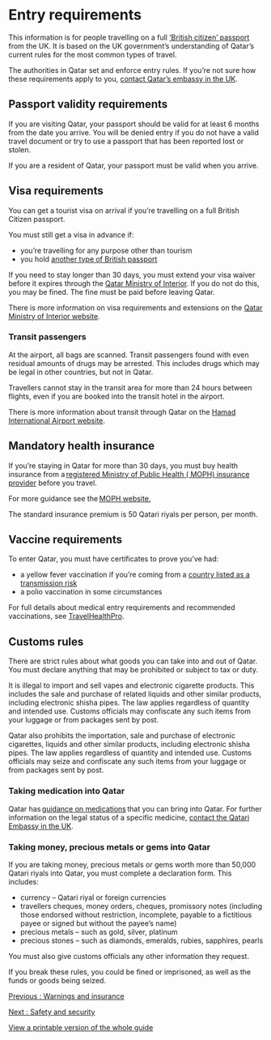 # Entry requirements

This information is for people travelling on a full [‘British citizen’ passport](https://www.gov.uk/types-of-british-nationality) from the UK. It is based on the UK government’s understanding of Qatar’s current rules for the most common types of travel.

The authorities in Qatar set and enforce entry rules. If you’re not sure how these requirements apply to you, [contact Qatar’s embassy in the UK](https://london.embassy.qa/en/).

## Passport validity requirements

If you are visiting Qatar, your passport should be valid for at least 6 months from the date you arrive. You will be denied entry if you do not have a valid travel document or try to use a passport that has been reported lost or stolen.

If you are a resident of Qatar, your passport must be valid when you arrive.

## Visa requirements

You can get a tourist visa on arrival if you’re travelling on a full British Citizen passport.

You must still get a visa in advance if:

* you’re travelling for any purpose other than tourism
* you hold [another type of British passport](https://www.gov.uk/types-of-british-nationality/british-subject)

If you need to stay longer than 30 days, you must extend your visa waiver before it expires through the [Qatar Ministry of Interior](https://portal.moi.gov.qa/qatarvisas). If you do not do this, you may be fined. The fine must be paid before leaving Qatar.

There is more information on visa requirements and extensions on the [Qatar Ministry of Interior website](https://portal.moi.gov.qa/qatarvisas).

### Transit passengers

At the airport, all bags are scanned. Transit passengers found with even residual amounts of drugs may be arrested. This includes drugs which may be legal in other countries, but not in Qatar.

Travellers cannot stay in the transit area for more than 24 hours between flights, even if you are booked into the transit hotel in the airport.

There is more information about transit through Qatar on the [Hamad International Airport website](https://dohahamadairport.com/airport-guide/at-the-airport/transfers).

## Mandatory health insurance

If you’re staying in Qatar for more than 30 days, you must buy health insurance from a [registered Ministry of Public Health ( MOPH) insurance provider](https://www.moph.gov.qa/english/derpartments/policyaffairs/hfid/hirs/insurancecompanies/Pages/default.aspx) before you travel.

For more guidance see the [MOPH website.](https://www.moph.gov.qa/english/derpartments/policyaffairs/hfid/Pages/Health-Insurance-Scheme.aspx)

The standard insurance premium is 50 Qatari riyals per person, per month.

## Vaccine requirements

To enter Qatar, you must have certificates to prove you’ve had:

* a yellow fever vaccination if you’re coming from a [country listed as a transmission risk](https://nathnacyfzone.org.uk/factsheet/65/countries-with-risk-of-yellow-fever-transmission)
* a polio vaccination in some circumstances

For full details about medical entry requirements and recommended vaccinations, see [TravelHealthPro](https://travelhealthpro.org.uk/country/183/qatar).

## Customs rules

There are strict rules about what goods you can take into and out of Qatar. You must declare anything that may be prohibited or subject to tax or duty.

It is illegal to import and sell vapes and electronic cigarette products. This includes the sale and purchase of related liquids and other similar products, including electronic shisha pipes. The law applies regardless of quantity and intended use. Customs officials may confiscate any such items from your luggage or from packages sent by post.

Qatar also prohibits the importation, sale and purchase of electronic cigarettes, liquids and other similar products, including electronic shisha pipes. The law applies regardless of quantity and intended use. Customs officials may seize and confiscate any such items from your luggage or from packages sent by post.

### Taking medication into Qatar

Qatar has [guidance on medications](https://www.moph.gov.qa/english/derpartments/policyaffairs/pdc/Pages/default.aspx) that you can bring into Qatar. For further information on the legal status of a specific medicine, [contact the Qatari Embassy in the UK](https://london.embassy.qa/en/).

### Taking money, precious metals or gems into Qatar

If you are taking money, precious metals or gems worth more than 50,000 Qatari riyals into Qatar, you must complete a declaration form. This includes:

* currency – Qatari riyal or foreign currencies
* travellers cheques, money orders, cheques, promissory notes (including those endorsed without restriction, incomplete, payable to a fictitious payee or signed but without the payee’s name)
* precious metals – such as gold, silver, platinum
* precious stones – such as diamonds, emeralds, rubies, sapphires, pearls

You must also give customs officials any other information they request.

If you break these rules, you could be fined or imprisoned, as well as the funds or goods being seized.

[Previous
:
Warnings and insurance](/foreign-travel-advice/qatar)

[Next
:
Safety and security](/foreign-travel-advice/qatar/safety-and-security)

[View a printable version of the whole guide](/foreign-travel-advice/qatar/print)